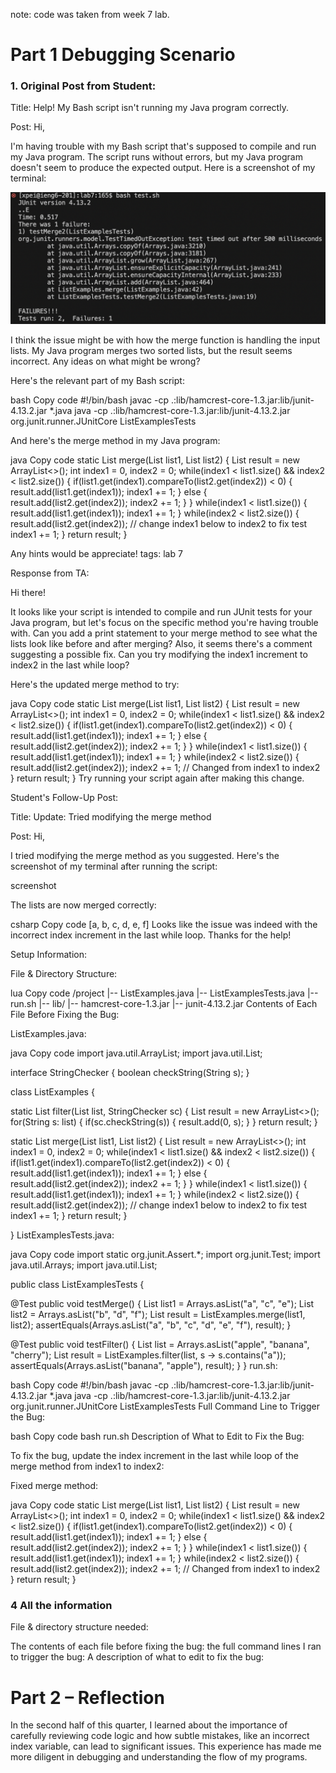 note: code was taken from week 7 lab. 
# Part 1 Debugging Scenario

### 1. Original Post from Student:

Title: Help! My Bash script isn't running my Java program correctly.


Post:
Hi,

I'm having trouble with my Bash script that's supposed to compile and run my Java program. 
The script runs without errors, but my Java program doesn't seem to produce the expected output. 
Here is a screenshot of my terminal:

![SCREENSHOT](lab5pic1.jpg)

I think the issue might be with how the merge function is handling the input lists. 
My Java program merges two sorted lists, but the result seems incorrect. Any ideas on what might be wrong?

Here's the relevant part of my Bash script:

bash
Copy code
#!/bin/bash
javac -cp .:lib/hamcrest-core-1.3.jar:lib/junit-4.13.2.jar *.java
java -cp .:lib/hamcrest-core-1.3.jar:lib/junit-4.13.2.jar org.junit.runner.JUnitCore ListExamplesTests

And here's the merge method in my Java program:

java
Copy code
static List<String> merge(List<String> list1, List<String> list2) {
    List<String> result = new ArrayList<>();
    int index1 = 0, index2 = 0;
    while(index1 < list1.size() && index2 < list2.size()) {
        if(list1.get(index1).compareTo(list2.get(index2)) < 0) {
            result.add(list1.get(index1));
            index1 += 1;
        }
        else {
            result.add(list2.get(index2));
            index2 += 1;
        }
    }
    while(index1 < list1.size()) {
        result.add(list1.get(index1));
        index1 += 1;
    }
    while(index2 < list2.size()) {
        result.add(list2.get(index2));
        // change index1 below to index2 to fix test
        index1 += 1;
    }
    return result;
}

Any hints would be appreciate!
tags: lab 7

Response from TA:

Hi there!

It looks like your script is intended to compile and run JUnit tests for your Java program, but let's focus on the specific method you're having trouble with. 
Can you add a print statement to your merge method to see what the lists look like before and after merging? Also, it seems there's a comment suggesting a possible fix.
Can you try modifying the index1 increment to index2 in the last while loop?

Here's the updated merge method to try:

java
Copy code
static List<String> merge(List<String> list1, List<String> list2) {
    List<String> result = new ArrayList<>();
    int index1 = 0, index2 = 0;
    while(index1 < list1.size() && index2 < list2.size()) {
        if(list1.get(index1).compareTo(list2.get(index2)) < 0) {
            result.add(list1.get(index1));
            index1 += 1;
        }
        else {
            result.add(list2.get(index2));
            index2 += 1;
        }
    }
    while(index1 < list1.size()) {
        result.add(list1.get(index1));
        index1 += 1;
    }
    while(index2 < list2.size()) {
        result.add(list2.get(index2));
        index2 += 1;  // Changed from index1 to index2
    }
    return result;
}
Try running your script again after making this change.

Student's Follow-Up Post:

Title: Update: Tried modifying the merge method

Post:
Hi,

I tried modifying the merge method as you suggested. Here's the screenshot of my terminal after running the script:

screenshot

The lists are now merged correctly:

csharp
Copy code
[a, b, c, d, e, f]
Looks like the issue was indeed with the incorrect index increment in the last while loop. Thanks for the help!

Setup Information:

File & Directory Structure:

lua
Copy code
/project
    |-- ListExamples.java
    |-- ListExamplesTests.java
    |-- run.sh
    |-- lib/
        |-- hamcrest-core-1.3.jar
        |-- junit-4.13.2.jar
Contents of Each File Before Fixing the Bug:

ListExamples.java:

java
Copy code
import java.util.ArrayList;
import java.util.List;

interface StringChecker { boolean checkString(String s); }

class ListExamples {

  static List<String> filter(List<String> list, StringChecker sc) {
    List<String> result = new ArrayList<>();
    for(String s: list) {
      if(sc.checkString(s)) {
        result.add(0, s);
      }
    }
    return result;
  }

  static List<String> merge(List<String> list1, List<String> list2) {
    List<String> result = new ArrayList<>();
    int index1 = 0, index2 = 0;
    while(index1 < list1.size() && index2 < list2.size()) {
      if(list1.get(index1).compareTo(list2.get(index2)) < 0) {
        result.add(list1.get(index1));
        index1 += 1;
      }
      else {
        result.add(list2.get(index2));
        index2 += 1;
      }
    }
    while(index1 < list1.size()) {
      result.add(list1.get(index1));
      index1 += 1;
    }
    while(index2 < list2.size()) {
      result.add(list2.get(index2));
      // change index1 below to index2 to fix test
      index1 += 1;
    }
    return result;
  }

}
ListExamplesTests.java:

java
Copy code
import static org.junit.Assert.*;
import org.junit.Test;
import java.util.Arrays;
import java.util.List;

public class ListExamplesTests {
  
  @Test
  public void testMerge() {
    List<String> list1 = Arrays.asList("a", "c", "e");
    List<String> list2 = Arrays.asList("b", "d", "f");
    List<String> result = ListExamples.merge(list1, list2);
    assertEquals(Arrays.asList("a", "b", "c", "d", "e", "f"), result);
  }

  @Test
  public void testFilter() {
    List<String> list = Arrays.asList("apple", "banana", "cherry");
    List<String> result = ListExamples.filter(list, s -> s.contains("a"));
    assertEquals(Arrays.asList("banana", "apple"), result);
  }
}
run.sh:

bash
Copy code
#!/bin/bash
javac -cp .:lib/hamcrest-core-1.3.jar:lib/junit-4.13.2.jar *.java
java -cp .:lib/hamcrest-core-1.3.jar:lib/junit-4.13.2.jar org.junit.runner.JUnitCore ListExamplesTests
Full Command Line to Trigger the Bug:

bash
Copy code
bash run.sh
Description of What to Edit to Fix the Bug:

To fix the bug, update the index increment in the last while loop of the merge method from index1 to index2:

Fixed merge method:

java
Copy code
static List<String> merge(List<String> list1, List<String> list2) {
    List<String> result = new ArrayList<>();
    int index1 = 0, index2 = 0;
    while(index1 < list1.size() && index2 < list2.size()) {
        if(list1.get(index1).compareTo(list2.get(index2)) < 0) {
            result.add(list1.get(index1));
            index1 += 1;
        }
        else {
            result.add(list2.get(index2));
            index2 += 1;
        }
    }
    while(index1 < list1.size()) {
        result.add(list1.get(index1));
        index1 += 1;
    }
    while(index2 < list2.size()) {
        result.add(list2.get(index2));
        index2 += 1;  // Changed from index1 to index2
    }
    return result;
}
### 4 All the information 
File & directory structure needed: 

The contents of each file before fixing the bug: 
the full command lines I ran to trigger the bug: 
A description of what to edit to fix the bug: 
# Part 2 – Reflection

In the second half of this quarter, I learned about the importance of carefully reviewing code logic and how subtle mistakes, like an incorrect index variable, can lead to significant issues. This experience has made me more diligent in debugging and understanding the flow of my programs.






